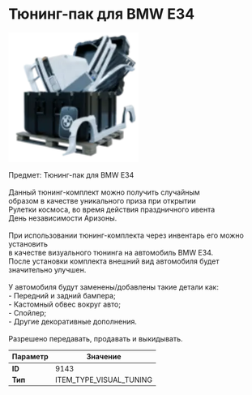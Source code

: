 # Тюнинг-пак для BMW E34

![Item Image](../img/9143.webp?raw=true)

Предмет: Тюнинг-пак для BMW E34<br><br>Данный тюнинг-комплект можно получить случайным<br>образом в качестве уникального приза при открытии<br>Рулетки космоса, во время действия праздничного ивента<br>День независимости Аризоны.<br><br>При использовании тюнинг-комплекта через инвентарь его можно установить<br>в качестве визуального тюнинга на автомобиль BMW E34.<br>После установки комплекта внешний вид автомобиля будет значительно улучшен.<br><br>У автомобиля будут заменены/добавлены такие детали как:<br>  - Передний и задний бампера;<br>  - Кастомный обвес вокруг авто;<br>  - Спойлер;<br>  - Другие декоративные дополнения.<br><br>Разрешено передавать, продавать и выкидывать.


| Параметр | Значение |
|----------|----------|
| **ID** | 9143 |
| **Тип** | ITEM_TYPE_VISUAL_TUNING |

